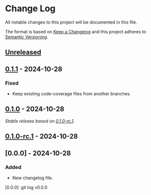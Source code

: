 # Change Log
All notable changes to this project will be documented in this file.

The format is based on [Keep a Changelog](http://keepachangelog.com/)
and this project adheres to [Semantic Versioning](http://semver.org/).

## [Unreleased]

## [0.1.1] - 2024-10-28

### Fixed

- Keep existing code-coverage files from another branches.

## [0.1.0] - 2024-10-28

_Stable release based on [0.1.0-rc.1]._

## [0.1.0-rc.1] - 2024-10-28

## [0.0.0] - 2024-10-28

### Added

- New changelog file.

[Unreleased]: https://https://github.com/internetguru/laravel-translatable/compare/staging...dev
[0.1.1]: https://https://github.com/internetguru/laravel-translatable/compare/v0.1.0...v0.1.1
[0.1.0]: https://https://github.com/internetguru/laravel-translatable/compare/v0.0.0...v0.1.0
[0.1.0-rc.1]: https://github.com/internetguru/laravel-translatable/releases/tag/v0.0.0
[0.0.0]: git log v0.0.0
